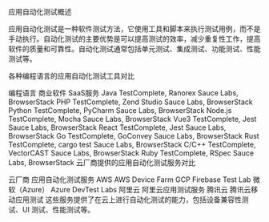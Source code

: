 应用自动化测试概述

应用自动化测试是一种软件测试方法，它使用工具和脚本来执行测试用例，而不是手动执行。自动化测试的主要优势是可以提高测试的效率，减少重复性工作，提高软件的质量和可靠性。自动化测试通常包括单元测试、集成测试、功能测试、性能测试等。

各种编程语言的应用自动化测试工具对比

编程语言	商业软件	SaaS服务
Java	TestComplete, Ranorex	Sauce Labs, BrowserStack
PHP	TestComplete, Zend Studio	Sauce Labs, BrowserStack
Python	TestComplete, PyCharm	Sauce Labs, BrowserStack
Node.js	TestComplete, Mocha	Sauce Labs, BrowserStack
Vue3	TestComplete, Jest	Sauce Labs, BrowserStack
React	TestComplete, Jest	Sauce Labs, BrowserStack
Go	TestComplete, GoConvey	Sauce Labs, BrowserStack
Rust	TestComplete, cargo test	Sauce Labs, BrowserStack
C/C++	TestComplete, VectorCAST	Sauce Labs, BrowserStack
Ruby	TestComplete, RSpec	Sauce Labs, BrowserStack
云厂商提供的应用自动化测试服务对比

云厂商	应用自动化测试服务
AWS	AWS Device Farm
GCP	Firebase Test Lab
微软（Azure）	Azure DevTest Labs
阿里云	阿里云应用测试服务
腾讯云	腾讯云移动应用测试
这些服务提供了在云上进行自动化测试的能力，包括设备兼容性测试、UI 测试、性能测试等。
